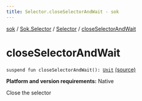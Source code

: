 ```yaml
---
title: Selector.closeSelectorAndWait - sok
---
```


[sok](../../index.html) / [Sok.Selector](../index.html) / [Selector](index.html) / [closeSelectorAndWait](./close-selector-and-wait.html)

# closeSelectorAndWait

`suspend fun closeSelectorAndWait(): `[`Unit`](https://kotlinlang.org/api/latest/jvm/stdlib/kotlin/-unit/index.html) [(source)](https://github.com/SeekDaSky/Sok/tree/master/native/sok-native-linux/src/Sok/Selector/Selector.kt#L69)

**Platform and version requirements:** Native

Close the selector

